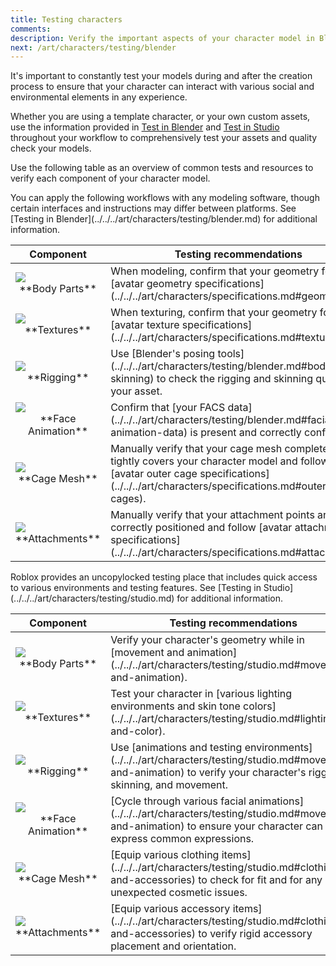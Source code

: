 ```yaml
---
title: Testing characters
comments:
description: Verify the important aspects of your character model in Blender and in Studio.
next: /art/characters/testing/blender
---
```


It's important to constantly test your models during and after the creation process to ensure that your character can interact with various social and environmental elements in any experience.

Whether you are using a template character, or your own custom assets, use the information provided in [Test in Blender](../../../art/characters/testing/blender.md) and [Test in Studio](../../../art/characters/testing/studio.md) throughout your workflow to comprehensively test your assets and quality check your models.

Use the following table as an overview of common tests and resources to verify each component of your character model.

<Tabs>
  <TabItem label="Blender">
  <Alert severity = 'info'>
  You can apply the following workflows with any modeling software, though certain interfaces and instructions may differ between platforms. See [Testing in Blender](../../../art/characters/testing/blender.md) for additional information.
  </Alert>
<table>
<thead>
  <tr>
    <th style={{width:"25%"}}>Component</th>
    <th>Testing recommendations</th>
  </tr>
</thead>
<tbody>
  <tr>
    <td><img src="../../../assets/art/avatar/Component-Body-Parts.png" /> <br /><center>**Body Parts**</center></td>
    <td>When modeling, confirm that your geometry follows [avatar geometry specifications](../../../art/characters/specifications.md#geometry).</td>
  </tr>
  <tr>
    <td><img src="../../../assets/art/avatar/Component-Texture-Map.png" /> <br /><center>**Textures**</center></td>
    <td>When texturing, confirm that your geometry follows [avatar texture specifications](../../../art/characters/specifications.md#textures). </td>
  </tr>
  <tr>
    <td><img src="../../../assets/art/avatar/Component-Rigging.png" /> <br /><center>**Rigging**</center></td>
    <td>Use [Blender's posing tools](../../../art/characters/testing/blender.md#body-skinning) to check the rigging and skinning quality of your asset.<br /></td>
  </tr>
  <tr>
    <td><img src="../../../assets/art/avatar/Component-Facial-Animation-Data.png" /> <br /><center>**Face Animation**</center></td>
    <td>Confirm that [your FACS data](../../../art/characters/testing/blender.md#facial-animation-data) is present and correctly configured.</td>
  </tr>
  <tr>
    <td><img src="../../../assets/art/avatar/Component-Cage-Mesh.png" /> <br /><center>**Cage Mesh**</center></td>
    <td>Manually verify that your cage mesh completely and tightly covers your character model and follows [avatar outer cage specifications](../../../art/characters/specifications.md#outer-cages).</td>
  </tr>
  <tr>
    <td><img src="../../../assets/art/avatar/Component-Attachments.png" /> <br /><center>**Attachments**</center></td>
    <td>Manually verify that your attachment points are correctly positioned and follow [avatar attachment specifications](../../../art/characters/specifications.md#attachments).</td>
  </tr>
</tbody>
</table>
  </TabItem>
  <TabItem label="Studio">

  <Alert severity = 'info'>
  Roblox provides an uncopylocked testing place that includes quick access to various environments and testing features. See [Testing in Studio](../../../art/characters/testing/studio.md) for additional information.
  </Alert>
<table>
<thead>
  <tr>
    <th style={{width:"25%"}}>Component</th>
    <th>Testing recommendations</th>
  </tr>
</thead>
<tbody>
  <tr>
    <td><img src="../../../assets/art/avatar/basic-creation/Testing-Emotes.png" /> <br /><center>**Body Parts**</center></td>
    <td>Verify your character's geometry while in [movement and animation](../../../art/characters/testing/studio.md#movement-and-animation).</td>
  </tr>
  <tr>
    <td><img src="../../../assets/art/avatar/basic-creation/Testing-Skin-Tone.png" /> <br /><center>**Textures**</center></td>
    <td>Test your character in [various lighting environments and skin tone colors](../../../art/characters/testing/studio.md#lighting-and-color).</td>

  </tr>
  <tr>
    <td><img src="../../../assets/art/avatar/basic-creation/Testing-Outdoor-Environment.png" /> <br /><center>**Rigging**</center></td>
    <td>Use [animations and testing environments](../../../art/characters/testing/studio.md#movement-and-animation) to verify your character's rigging, skinning, and movement.</td>

  </tr>
  <tr>
    <td><img src="../../../assets/art/avatar/basic-creation/Testing-Face-Animation.png" /> <br /><center>**Face Animation**</center></td>
    <td>[Cycle through various facial animations](../../../art/characters/testing/studio.md#movement-and-animation) to ensure your character can express common expressions.</td>
  </tr>
  <tr>
    <td><img src="../../../assets/art/avatar/basic-creation/Testing-Clothing-Try-On.png" /> <br /><center>**Cage Mesh**</center></td>
    <td>[Equip various clothing items](../../../art/characters/testing/studio.md#clothing-and-accessories) to check for fit and for any unexpected cosmetic issues.</td>
  </tr>
  <tr>
    <td><img src="../../../assets/art/avatar/basic-creation/Testing-Clothing.png" /> <br /><center>**Attachments**</center></td>
    <td>[Equip various accessory items](../../../art/characters/testing/studio.md#clothing-and-accessories) to verify rigid accessory placement and orientation.</td>
  </tr>
</tbody>
</table>
</TabItem>
</Tabs>
